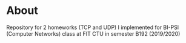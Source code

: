 # About

Repository for 2 homeworks (TCP and UDP) I implemented for BI-PSI (Computer Networks)
class at FIT CTU in semester B192 (2019/2020)
